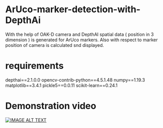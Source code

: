 # ArUco-marker-detection-with-DepthAi
With the help of OAK-D camera and DepthAI spatial data ( position in 3 dimension ) is generated for ArUco markers. Also with respect to marker position of camera is calculated snd displayed.


# requirements
depthai==2.1.0.0
opencv-contrib-python==4.5.1.48
numpy==1.19.3
matplotlib==3.4.1
pickle5==0.0.11
scikit-learn==0.24.1

# Demonstration video
[![IMAGE ALT TEXT](http://img.youtube.com/vi/BxVpa7z-XyY/0.jpg)](https://www.youtube.com/watch?v=BxVpa7z-XyY "ArUco markers detection | OpenCV | DepthAI (OAK-D)")
